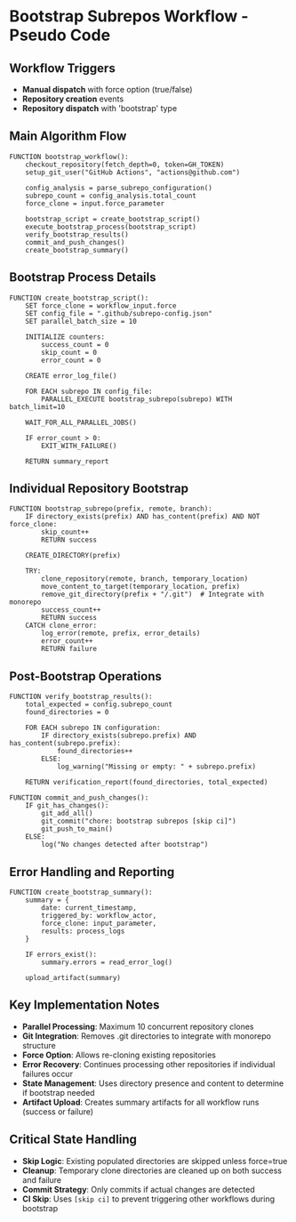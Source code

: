 # Bootstrap Subrepos Workflow - Pseudo Code

## Workflow Triggers
- **Manual dispatch** with force option (true/false)
- **Repository creation** events
- **Repository dispatch** with 'bootstrap' type

## Main Algorithm Flow

```
FUNCTION bootstrap_workflow():
    checkout_repository(fetch_depth=0, token=GH_TOKEN)
    setup_git_user("GitHub Actions", "actions@github.com")

    config_analysis = parse_subrepo_configuration()
    subrepo_count = config_analysis.total_count
    force_clone = input.force_parameter

    bootstrap_script = create_bootstrap_script()
    execute_bootstrap_process(bootstrap_script)
    verify_bootstrap_results()
    commit_and_push_changes()
    create_bootstrap_summary()
```

## Bootstrap Process Details

```
FUNCTION create_bootstrap_script():
    SET force_clone = workflow_input.force
    SET config_file = ".github/subrepo-config.json"
    SET parallel_batch_size = 10

    INITIALIZE counters:
        success_count = 0
        skip_count = 0
        error_count = 0

    CREATE error_log_file()

    FOR EACH subrepo IN config_file:
        PARALLEL_EXECUTE bootstrap_subrepo(subrepo) WITH batch_limit=10

    WAIT_FOR_ALL_PARALLEL_JOBS()

    IF error_count > 0:
        EXIT_WITH_FAILURE()

    RETURN summary_report
```

## Individual Repository Bootstrap

```
FUNCTION bootstrap_subrepo(prefix, remote, branch):
    IF directory_exists(prefix) AND has_content(prefix) AND NOT force_clone:
        skip_count++
        RETURN success

    CREATE_DIRECTORY(prefix)

    TRY:
        clone_repository(remote, branch, temporary_location)
        move_content_to_target(temporary_location, prefix)
        remove_git_directory(prefix + "/.git")  # Integrate with monorepo
        success_count++
        RETURN success
    CATCH clone_error:
        log_error(remote, prefix, error_details)
        error_count++
        RETURN failure
```

## Post-Bootstrap Operations

```
FUNCTION verify_bootstrap_results():
    total_expected = config.subrepo_count
    found_directories = 0

    FOR EACH subrepo IN configuration:
        IF directory_exists(subrepo.prefix) AND has_content(subrepo.prefix):
            found_directories++
        ELSE:
            log_warning("Missing or empty: " + subrepo.prefix)

    RETURN verification_report(found_directories, total_expected)
```

```
FUNCTION commit_and_push_changes():
    IF git_has_changes():
        git_add_all()
        git_commit("chore: bootstrap subrepos [skip ci]")
        git_push_to_main()
    ELSE:
        log("No changes detected after bootstrap")
```

## Error Handling and Reporting

```
FUNCTION create_bootstrap_summary():
    summary = {
        date: current_timestamp,
        triggered_by: workflow_actor,
        force_clone: input_parameter,
        results: process_logs
    }

    IF errors_exist():
        summary.errors = read_error_log()

    upload_artifact(summary)
```

## Key Implementation Notes

- **Parallel Processing**: Maximum 10 concurrent repository clones
- **Git Integration**: Removes .git directories to integrate with monorepo structure
- **Force Option**: Allows re-cloning existing repositories
- **Error Recovery**: Continues processing other repositories if individual failures occur
- **State Management**: Uses directory presence and content to determine if bootstrap needed
- **Artifact Upload**: Creates summary artifacts for all workflow runs (success or failure)

## Critical State Handling

- **Skip Logic**: Existing populated directories are skipped unless force=true
- **Cleanup**: Temporary clone directories are cleaned up on both success and failure
- **Commit Strategy**: Only commits if actual changes are detected
- **CI Skip**: Uses `[skip ci]` to prevent triggering other workflows during bootstrap